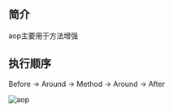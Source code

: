 ## 简介

aop主要用于方法增强


## 执行顺序

Before -> Around -> Method -> Around -> After

![aop](aop/img/aop.png)

